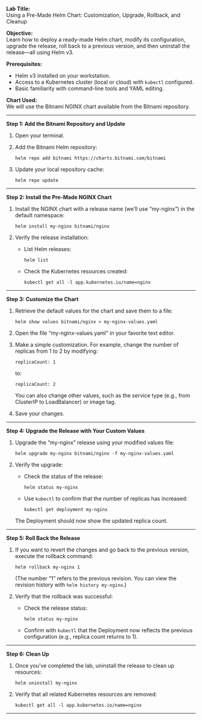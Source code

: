
**Lab Title:**  
Using a Pre-Made Helm Chart: Customization, Upgrade, Rollback, and Cleanup

**Objective:**  
Learn how to deploy a ready-made Helm chart, modify its configuration, upgrade the release, roll back to a previous version, and then uninstall the release—all using Helm v3.

**Prerequisites:**
- Helm v3 installed on your workstation.
- Access to a Kubernetes cluster (local or cloud) with `kubectl` configured.
- Basic familiarity with command-line tools and YAML editing.

**Chart Used:**  
We will use the Bitnami NGINX chart available from the Bitnami repository.

---

**Step 1: Add the Bitnami Repository and Update**

1. Open your terminal.
2. Add the Bitnami Helm repository:
   
   ```
   helm repo add bitnami https://charts.bitnami.com/bitnami
   ```
   
3. Update your local repository cache:

   ```
   helm repo update
   ```

---

**Step 2: Install the Pre-Made NGINX Chart**

1. Install the NGINX chart with a release name (we’ll use “my-nginx”) in the default namespace:

   ```
   helm install my-nginx bitnami/nginx
   ```

2. Verify the release installation:
   
   - List Helm releases:
     
     ```
     helm list
     ```
     
   - Check the Kubernetes resources created:
     
     ```
     kubectl get all -l app.kubernetes.io/name=nginx
     ```

---

**Step 3: Customize the Chart**

1. Retrieve the default values for the chart and save them to a file:
   
   ```
   helm show values bitnami/nginx > my-nginx-values.yaml
   ```

2. Open the file “my-nginx-values.yaml” in your favorite text editor.
3. Make a simple customization. For example, change the number of replicas from 1 to 2 by modifying:
   
   ```
   replicaCount: 1
   ```
   
   to:
   
   ```
   replicaCount: 2
   ```

   You can also change other values, such as the service type (e.g., from ClusterIP to LoadBalancer) or image tag.
4. Save your changes.

---

**Step 4: Upgrade the Release with Your Custom Values**

1. Upgrade the “my-nginx” release using your modified values file:

   ```
   helm upgrade my-nginx bitnami/nginx -f my-nginx-values.yaml
   ```

2. Verify the upgrade:
   
   - Check the status of the release:
     
     ```
     helm status my-nginx
     ```
     
   - Use `kubectl` to confirm that the number of replicas has increased:
     
     ```
     kubectl get deployment my-nginx
     ```
     
   The Deployment should now show the updated replica count.

---

**Step 5: Roll Back the Release**

1. If you want to revert the changes and go back to the previous version, execute the rollback command:
   
   ```
   helm rollback my-nginx 1
   ```
   
   (The number “1” refers to the previous revision. You can view the revision history with `helm history my-nginx`.)
   
2. Verify that the rollback was successful:
   
   - Check the release status:
     
     ```
     helm status my-nginx
     ```
     
   - Confirm with `kubectl` that the Deployment now reflects the previous configuration (e.g., replica count returns to 1).

---

**Step 6: Clean Up**

1. Once you’ve completed the lab, uninstall the release to clean up resources:
   
   ```
   helm uninstall my-nginx
   ```
   
2. Verify that all related Kubernetes resources are removed:
   
   ```
   kubectl get all -l app.kubernetes.io/name=nginx
   ```

---
